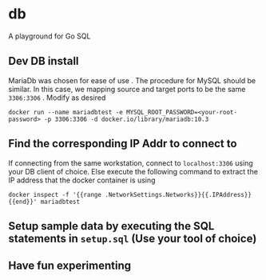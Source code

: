 # db
A playground for Go SQL

## Dev DB install
MariaDb was chosen for ease of use . The procedure for MySQL should be similar. In this case, we mapping source and target ports to be the same `3306:3306` . Modify as desired

`docker run --name mariadbtest -e MYSQL_ROOT_PASSWORD=<your-root-password> -p 3306:3306 -d docker.io/library/mariadb:10.3`

## Find the corresponding IP Addr to connect to 
If connecting from the same workstation, connect to `localhost:3306`  using your DB client of choice. Else execute the following command to extract the IP address that the docker container is using

`docker inspect -f '{{range .NetworkSettings.Networks}}{{.IPAddress}}{{end}}' mariadbtest`

## Setup sample data by executing the SQL statements in `setup.sql` (Use your tool of choice)

## Have fun experimenting 
